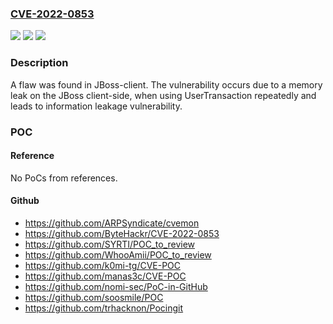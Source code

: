 ### [CVE-2022-0853](https://cve.mitre.org/cgi-bin/cvename.cgi?name=CVE-2022-0853)
![](https://img.shields.io/static/v1?label=Product&message=jboss-client&color=blue)
![](https://img.shields.io/static/v1?label=Version&message=%3D%201.7%20&color=brighgreen)
![](https://img.shields.io/static/v1?label=Vulnerability&message=Memory%20Leakage&color=brighgreen)

### Description

A flaw was found in JBoss-client. The vulnerability occurs due to a memory leak on the JBoss client-side, when using UserTransaction repeatedly and leads to information leakage vulnerability.

### POC

#### Reference
No PoCs from references.

#### Github
- https://github.com/ARPSyndicate/cvemon
- https://github.com/ByteHackr/CVE-2022-0853
- https://github.com/SYRTI/POC_to_review
- https://github.com/WhooAmii/POC_to_review
- https://github.com/k0mi-tg/CVE-POC
- https://github.com/manas3c/CVE-POC
- https://github.com/nomi-sec/PoC-in-GitHub
- https://github.com/soosmile/POC
- https://github.com/trhacknon/Pocingit

